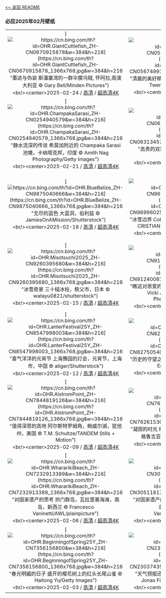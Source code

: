 [<< 返回 README](../../README.md)
### 必应2025年02月壁纸
||||
|:---:|:---:|:---:|
|[![https://cn.bing.com/th?id=OHR.GiantCuttlefish_ZH-CN0670915878&w=384&h=216](https://cn.bing.com/th?id=OHR.GiantCuttlefish_ZH-CN0670915878_1366x768.jpg&w=384&h=216 "墨迹与伪装&#10;斯潘塞湾的一群伞膜乌贼, 怀阿拉,南澳大利亚&#10;© Gary Bell/Minden Pictures")](https://cn.bing.com/search?q=%e4%bc%9e%e8%86%9c%e4%b9%8c%e8%b4%bc&form=hpcapt&mkt=zh-cn&filters=HpDate:"20250223_1600")<br/><center>2025-02-24 / [高清](https://cn.bing.com/th?id=OHR.GiantCuttlefish_ZH-CN0670915878_1920x1200.jpg&w=1920&h=1200) / [超高清4K](https://cn.bing.com/th?id=OHR.GiantCuttlefish_ZH-CN0670915878_UHD.jpg&w=3840&h=2160)<center/>|[![https://cn.bing.com/th?id=OHR.MtFujiSunrise_ZH-CN0567499176&w=384&h=216](https://cn.bing.com/th?id=OHR.MtFujiSunrise_ZH-CN0567499176_1366x768.jpg&w=384&h=216 "清晨的美好精致&#10;日出时分的富士山, 河口湖, 日本&#10;© Twenty47studio/Getty Images")](https://cn.bing.com/search?q=%e5%af%8c%e5%a3%ab%e5%b1%b1&form=hpcapt&mkt=zh-cn&filters=HpDate:"20250222_1600")<br/><center>2025-02-23 / [高清](https://cn.bing.com/th?id=OHR.MtFujiSunrise_ZH-CN0567499176_1920x1200.jpg&w=1920&h=1200) / [超高清4K](https://cn.bing.com/th?id=OHR.MtFujiSunrise_ZH-CN0567499176_UHD.jpg&w=3840&h=2160)<center/>|[![https://cn.bing.com/th?id=OHR.StLouisArch_ZH-CN0442955735&w=384&h=216](https://cn.bing.com/th?id=OHR.StLouisArch_ZH-CN0442955735_1366x768.jpg&w=384&h=216 "向辉煌迈进&#10;圣路易斯拱门, 密苏里州, 美国&#10;© f11photo/Getty Images")](https://cn.bing.com/search?q=%e5%9c%a3%e8%b7%af%e6%98%93%e6%96%af%e6%8b%b1%e9%97%a8%e5%9b%bd%e5%ae%b6%e5%85%ac%e5%9b%ad&form=hpcapt&mkt=zh-cn&filters=HpDate:"20250221_1600")<br/><center>2025-02-22 / [高清](https://cn.bing.com/th?id=OHR.StLouisArch_ZH-CN0442955735_1920x1200.jpg&w=1920&h=1200) / [超高清4K](https://cn.bing.com/th?id=OHR.StLouisArch_ZH-CN0442955735_UHD.jpg&w=3840&h=2160)<center/>|
|[![https://cn.bing.com/th?id=OHR.ChampakaSarasi_ZH-CN0254940579&w=384&h=216](https://cn.bing.com/th?id=OHR.ChampakaSarasi_ZH-CN0254940579_1366x768.jpg&w=384&h=216 "静水流深的传说&#10;希莫加附近的 Champaka Sarasi 池塘，卡纳塔克邦，印度&#10;© Amith Nag Photography/Getty Images")](https://cn.bing.com/search?q=%e5%b8%8c%e8%8e%ab%e5%8a%a0&form=hpcapt&mkt=zh-cn&filters=HpDate:"20250220_1600")<br/><center>2025-02-21 / [高清](https://cn.bing.com/th?id=OHR.ChampakaSarasi_ZH-CN0254940579_1920x1200.jpg&w=1920&h=1200) / [超高清4K](https://cn.bing.com/th?id=OHR.ChampakaSarasi_ZH-CN0254940579_UHD.jpg&w=3840&h=2160)<center/>|[![https://cn.bing.com/th?id=OHR.CanadaDeer_ZH-CN0631345798&w=384&h=216](https://cn.bing.com/th?id=OHR.CanadaDeer_ZH-CN0631345798_1366x768.jpg&w=384&h=216 "高贵的双影&#10;马鹿，加拿大&#10;© Delbars/Getty Images")](https://cn.bing.com/search?q=%e9%a9%ac%e9%b9%bf&form=hpcapt&mkt=zh-cn&filters=HpDate:"20250219_1600")<br/><center>2025-02-20 / [高清](https://cn.bing.com/th?id=OHR.CanadaDeer_ZH-CN0631345798_1920x1200.jpg&w=1920&h=1200) / [超高清4K](https://cn.bing.com/th?id=OHR.CanadaDeer_ZH-CN0631345798_UHD.jpg&w=3840&h=2160)<center/>|[![https://cn.bing.com/th?id=OHR.IceHoleOtter_ZH-CN0106321041&w=384&h=216](https://cn.bing.com/th?id=OHR.IceHoleOtter_ZH-CN0106321041_1366x768.jpg&w=384&h=216 "水獭的另一面&#10;欧亚水獭，莱利斯塔德，荷兰&#10;© Ernst Dirksen/Minden Pictures")](https://cn.bing.com/search?q=%e6%ac%a7%e4%ba%9a%e6%b0%b4%e7%8d%ad&form=hpcapt&mkt=zh-cn&filters=HpDate:"20250218_1600")<br/><center>2025-02-19 / [高清](https://cn.bing.com/th?id=OHR.IceHoleOtter_ZH-CN0106321041_1920x1200.jpg&w=1920&h=1200) / [超高清4K](https://cn.bing.com/th?id=OHR.IceHoleOtter_ZH-CN0106321041_UHD.jpg&w=3840&h=2160)<center/>|
|[![https://cn.bing.com/th?id=OHR.BlueBelize_ZH-CN9875040666&w=384&h=216](https://cn.bing.com/th?id=OHR.BlueBelize_ZH-CN9875040666_1366x768.jpg&w=384&h=216 "无尽的蓝色&#10;大蓝洞，伯利兹&#10;© JamiesOnAMission/Shutterstock")](https://cn.bing.com/search?q=%e4%bc%af%e5%88%a9%e5%85%b9%e5%a4%a7%e8%93%9d%e6%b4%9e&form=hpcapt&mkt=zh-cn&filters=HpDate:"20250217_1600")<br/><center>2025-02-18 / [高清](https://cn.bing.com/th?id=OHR.BlueBelize_ZH-CN9875040666_1920x1200.jpg&w=1920&h=1200) / [超高清4K](https://cn.bing.com/th?id=OHR.BlueBelize_ZH-CN9875040666_UHD.jpg&w=3840&h=2160)<center/>|[![https://cn.bing.com/th?id=OHR.CatalanPyrenees_ZH-CN9699602584&w=384&h=216](https://cn.bing.com/th?id=OHR.CatalanPyrenees_ZH-CN9699602584_1366x768.jpg&w=384&h=216 "冰雪边界&#10;Coll d'Ares，加泰罗尼亚比利牛斯​​山脉&#10;© CRISTIAN IONUT ZAHARIA/Shutterstock")](https://cn.bing.com/search?q=%e6%af%94%e5%88%a9%e7%89%9b%e6%96%af%e2%80%8b%e2%80%8b%e5%b1%b1%e8%84%89&form=hpcapt&mkt=zh-cn&filters=HpDate:"20250216_1600")<br/><center>2025-02-17 / [高清](https://cn.bing.com/th?id=OHR.CatalanPyrenees_ZH-CN9699602584_1920x1200.jpg&w=1920&h=1200) / [超高清4K](https://cn.bing.com/th?id=OHR.CatalanPyrenees_ZH-CN9699602584_UHD.jpg&w=3840&h=2160)<center/>|[![https://cn.bing.com/th?id=OHR.HumpbackMother_ZH-CN9453300759&w=384&h=216](https://cn.bing.com/th?id=OHR.HumpbackMother_ZH-CN9453300759_1366x768.jpg&w=384&h=216 "守护海洋巨兽&#10;座头鲸妈妈和宝宝，汤加&#10;© Chase Dekker/Minden Pictures")](https://cn.bing.com/search?q=%e4%b8%96%e7%95%8c%e9%b2%b8%e6%97%a5&form=hpcapt&mkt=zh-cn&filters=HpDate:"20250215_1600")<br/><center>2025-02-16 / [高清](https://cn.bing.com/th?id=OHR.HumpbackMother_ZH-CN9453300759_1920x1200.jpg&w=1920&h=1200) / [超高清4K](https://cn.bing.com/th?id=OHR.HumpbackMother_ZH-CN9453300759_UHD.jpg&w=3840&h=2160)<center/>|
|[![https://cn.bing.com/th?id=OHR.Misotsuchi2025_ZH-CN9260395680&w=384&h=216](https://cn.bing.com/th?id=OHR.Misotsuchi2025_ZH-CN9260395680_1366x768.jpg&w=384&h=216 "冰雪奇景&#10;三十槌冰柱，秩父市，日本&#10;© watayu0821/shutterstock")](https://cn.bing.com/search?q=%e5%86%b0%e6%9f%b1&form=hpcapt&mkt=zh-cn&filters=HpDate:"20250214_1600")<br/><center>2025-02-15 / [高清](https://cn.bing.com/th?id=OHR.Misotsuchi2025_ZH-CN9260395680_1920x1200.jpg&w=1920&h=1200) / [超高清4K](https://cn.bing.com/th?id=OHR.Misotsuchi2025_ZH-CN9260395680_UHD.jpg&w=3840&h=2160)<center/>|[![https://cn.bing.com/th?id=OHR.PenguinLove_ZH-CN9124008164&w=384&h=216](https://cn.bing.com/th?id=OHR.PenguinLove_ZH-CN9124008164_1366x768.jpg&w=384&h=216 "瞧这对恩爱的情侣&#10;两只麦哲伦企鹅，福克兰群岛&#10;© Vicki Jauron, Babylon and Beyond Photography/Getty Images")](https://cn.bing.com/search?q=%e6%83%85%e4%ba%ba%e8%8a%82&form=hpcapt&mkt=zh-cn&filters=HpDate:"20250213_1600")<br/><center>2025-02-14 / [高清](https://cn.bing.com/th?id=OHR.PenguinLove_ZH-CN9124008164_1920x1200.jpg&w=1920&h=1200) / [超高清4K](https://cn.bing.com/th?id=OHR.PenguinLove_ZH-CN9124008164_UHD.jpg&w=3840&h=2160)<center/>|[![https://cn.bing.com/th?id=OHR.LakeTyrrell_ZH-CN8860948292&w=384&h=216](https://cn.bing.com/th?id=OHR.LakeTyrrell_ZH-CN8860948292_1366x768.jpg&w=384&h=216 "大地之盐&#10;泰瑞尔湖，维多利亚州，澳大利亚&#10;© Monica Bertolazzi/Getty Images")](https://cn.bing.com/search?q=%e6%be%b3%e5%a4%a7%e5%88%a9%e4%ba%9a%e6%b3%b0%e7%91%9e%e5%b0%94%e6%b9%96&form=hpcapt&mkt=zh-cn&filters=HpDate:"20250212_1600")<br/><center>2025-02-13 / [高清](https://cn.bing.com/th?id=OHR.LakeTyrrell_ZH-CN8860948292_1920x1200.jpg&w=1920&h=1200) / [超高清4K](https://cn.bing.com/th?id=OHR.LakeTyrrell_ZH-CN8860948292_UHD.jpg&w=3840&h=2160)<center/>|
|[![https://cn.bing.com/th?id=OHR.LanterFestival25Y_ZH-CN8547998003&w=384&h=216](https://cn.bing.com/th?id=OHR.LanterFestival25Y_ZH-CN8547998003_1366x768.jpg&w=384&h=216 "喜气洋洋的元宵节&#10;上海豫园的灯会，元宵节，上海市，中国&#10;© atiger/Shutterstock")](https://cn.bing.com/search?q=2025%e5%85%83%e5%ae%b5%e8%8a%82&form=hpcapt&mkt=zh-cn&filters=HpDate:"20250211_1600")<br/><center>2025-02-12 / [高清](https://cn.bing.com/th?id=OHR.LanterFestival25Y_ZH-CN8547998003_1920x1200.jpg&w=1920&h=1200) / [超高清4K](https://cn.bing.com/th?id=OHR.LanterFestival25Y_ZH-CN8547998003_UHD.jpg&w=3840&h=2160)<center/>|[![https://cn.bing.com/th?id=OHR.YungangGrottoes_ZH-CN8275054060&w=384&h=216](https://cn.bing.com/th?id=OHR.YungangGrottoes_ZH-CN8275054060_1366x768.jpg&w=384&h=216 "历史的守望之眼&#10;云冈石窟，大同，山西省，中国&#10;© Eric Yang/Getty Images")](https://cn.bing.com/search?q=%e5%a4%a7%e5%90%8c%e4%ba%91%e5%86%88%e7%9f%b3%e7%aa%9f&form=hpcapt&mkt=zh-cn&filters=HpDate:"20250210_1600")<br/><center>2025-02-11 / [高清](https://cn.bing.com/th?id=OHR.YungangGrottoes_ZH-CN8275054060_1920x1200.jpg&w=1920&h=1200) / [超高清4K](https://cn.bing.com/th?id=OHR.YungangGrottoes_ZH-CN8275054060_UHD.jpg&w=3840&h=2160)<center/>|[![https://cn.bing.com/th?id=OHR.UmbrellaDay_ZH-CN8024305066&w=384&h=216](https://cn.bing.com/th?id=OHR.UmbrellaDay_ZH-CN8024305066_1366x768.jpg&w=384&h=216 "在伞下&#10;雨伞艺术装置，博罗市场，伦敦，英国&#10;© Malcolm P Chapman/Getty Images")](https://cn.bing.com/search?q=%e9%9b%a8%e4%bc%9e&form=hpcapt&mkt=zh-cn&filters=HpDate:"20250209_1600")<br/><center>2025-02-10 / [高清](https://cn.bing.com/th?id=OHR.UmbrellaDay_ZH-CN8024305066_1920x1200.jpg&w=1920&h=1200) / [超高清4K](https://cn.bing.com/th?id=OHR.UmbrellaDay_ZH-CN8024305066_UHD.jpg&w=3840&h=2160)<center/>|
|[![https://cn.bing.com/th?id=OHR.AlstromPoint_ZH-CN7844819126&w=384&h=216](https://cn.bing.com/th?id=OHR.AlstromPoint_ZH-CN7844819126_1366x768.jpg&w=384&h=216 "值得深思的高地&#10;阿尔斯特罗姆角，鲍威尔湖，犹他州，美国&#10;© T.M. Schultze/TANDEM Stills + Motion")](https://cn.bing.com/search?q=%e7%8a%b9%e4%bb%96%e5%b7%9e%e9%98%bf%e5%b0%94%e6%96%af%e7%89%b9%e7%bd%97%e5%a7%86%e8%a7%92&form=hpcapt&mkt=zh-cn&filters=HpDate:"20250208_1600")<br/><center>2025-02-09 / [高清](https://cn.bing.com/th?id=OHR.AlstromPoint_ZH-CN7844819126_1920x1200.jpg&w=1920&h=1200) / [超高清4K](https://cn.bing.com/th?id=OHR.AlstromPoint_ZH-CN7844819126_UHD.jpg&w=3840&h=2160)<center/>|[![https://cn.bing.com/th?id=OHR.SnowySvaneti_ZH-CN7626153023&w=384&h=216](https://cn.bing.com/th?id=OHR.SnowySvaneti_ZH-CN7626153023_1366x768.jpg&w=384&h=216 "凝固的时光&#10;梅斯蒂亚的中世纪塔楼，上斯瓦涅季，格鲁吉亚&#10;© photoaliona/Getty Images")](https://cn.bing.com/search?q=%e6%a2%85%e6%96%af%e8%92%82%e4%ba%9a&form=hpcapt&mkt=zh-cn&filters=HpDate:"20250207_1600")<br/><center>2025-02-08 / [高清](https://cn.bing.com/th?id=OHR.SnowySvaneti_ZH-CN7626153023_1920x1200.jpg&w=1920&h=1200) / [超高清4K](https://cn.bing.com/th?id=OHR.SnowySvaneti_ZH-CN7626153023_UHD.jpg&w=3840&h=2160)<center/>|[![https://cn.bing.com/th?id=OHR.BlueNorway_ZH-CN7489077966&w=384&h=216](https://cn.bing.com/th?id=OHR.BlueNorway_ZH-CN7489077966_1366x768.jpg&w=384&h=216 "沉浸在蓝调时分&#10;特隆赫姆的蓝色时刻，挪威&#10;© Jeanny Mueller/Getty Images")](https://cn.bing.com/search?q=%e6%8c%aa%e5%a8%81%e7%89%b9%e9%9a%86%e8%b5%ab%e5%a7%86&form=hpcapt&mkt=zh-cn&filters=HpDate:"20250206_1600")<br/><center>2025-02-07 / [高清](https://cn.bing.com/th?id=OHR.BlueNorway_ZH-CN7489077966_1920x1200.jpg&w=1920&h=1200) / [超高清4K](https://cn.bing.com/th?id=OHR.BlueNorway_ZH-CN7489077966_UHD.jpg&w=3840&h=2160)<center/>|
|[![https://cn.bing.com/th?id=OHR.WhararikiBeach_ZH-CN7232913389&w=384&h=216](https://cn.bing.com/th?id=OHR.WhararikiBeach_ZH-CN7232913389_1366x768.jpg&w=384&h=216 "对国家遗产的思考&#10;拱门群岛，瓦拉里基海滩，南岛，新西兰&#10;© Francesco Vaninetti/AWL/plainpicture")](https://cn.bing.com/search?q=%e6%80%80%e5%94%90%e4%bc%8a%e6%97%a5&form=hpcapt&mkt=zh-cn&filters=HpDate:"20250205_1600")<br/><center>2025-02-06 / [高清](https://cn.bing.com/th?id=OHR.WhararikiBeach_ZH-CN7232913389_1920x1200.jpg&w=1920&h=1200) / [超高清4K](https://cn.bing.com/th?id=OHR.WhararikiBeach_ZH-CN7232913389_UHD.jpg&w=3840&h=2160)<center/>|[![https://cn.bing.com/th?id=OHR.ScottishSheep_ZH-CN3051181797&w=384&h=216](https://cn.bing.com/th?id=OHR.ScottishSheep_ZH-CN3051181797_1366x768.jpg&w=384&h=216 "对国家遗产的思考&#10;拱门群岛，瓦拉里基海滩，南岛，新西兰&#10;© Francesco Vaninetti/AWL/plainpicture")](https://cn.bing.com/search?q=%e6%80%80%e5%94%90%e4%bc%8a%e6%97%a5&form=hpcapt&mkt=zh-cn&filters=HpDate:"20250204_1600")<br/><center>2025-02-05 / [高清](https://cn.bing.com/th?id=OHR.ScottishSheep_ZH-CN3051181797_1920x1200.jpg&w=1920&h=1200) / [超高清4K](https://cn.bing.com/th?id=OHR.ScottishSheep_ZH-CN3051181797_UHD.jpg&w=3840&h=2160)<center/>|[![https://cn.bing.com/th?id=OHR.GoldenBridge_ZH-CN2910740727&w=384&h=216](https://cn.bing.com/th?id=OHR.GoldenBridge_ZH-CN2910740727_1366x768.jpg&w=384&h=216 "云端漫步&#10;金桥，巴拿山，岘港，越南&#10;© Hien Phung Thu/Shutterstock")](https://cn.bing.com/search?q=%e5%b2%98%e6%b8%af%e9%87%91%e6%a1%a5&form=hpcapt&mkt=zh-cn&filters=HpDate:"20250203_1600")<br/><center>2025-02-04 / [高清](https://cn.bing.com/th?id=OHR.GoldenBridge_ZH-CN2910740727_1920x1200.jpg&w=1920&h=1200) / [超高清4K](https://cn.bing.com/th?id=OHR.GoldenBridge_ZH-CN2910740727_UHD.jpg&w=3840&h=2160)<center/>|
|[![https://cn.bing.com/th?id=OHR.BeginningofSpring25Y_ZH-CN7356156800&w=384&h=216](https://cn.bing.com/th?id=OHR.BeginningofSpring25Y_ZH-CN7356156800_1366x768.jpg&w=384&h=216 "春光明媚的日子&#10;盛开的樱花树上的红头长尾山雀&#10;© Haitong Yu/Getty Images")](https://cn.bing.com/search?q=%e7%ba%a2%e5%a4%b4%e9%95%bf%e5%b0%be%e5%b1%b1%e9%9b%80&form=hpcapt&mkt=zh-cn&filters=HpDate:"20250202_1600")<br/><center>2025-02-03 / [高清](https://cn.bing.com/th?id=OHR.BeginningofSpring25Y_ZH-CN7356156800_1920x1200.jpg&w=1920&h=1200) / [超高清4K](https://cn.bing.com/th?id=OHR.BeginningofSpring25Y_ZH-CN7356156800_UHD.jpg&w=3840&h=2160)<center/>|[![https://cn.bing.com/th?id=OHR.AustriaMarmot_ZH-CN2303743586&w=384&h=216](https://cn.bing.com/th?id=OHR.AustriaMarmot_ZH-CN2303743586_1366x768.jpg&w=384&h=216 "天气预报还是运气预报？&#10;年幼的高山土拨鼠&#10;© Jonas Fichtner-Pflaum/Getty Images")](https://cn.bing.com/search?q=%e5%9c%9f%e6%8b%a8%e9%bc%a0%e6%97%a5&form=hpcapt&mkt=zh-cn&filters=HpDate:"20250201_1600")<br/><center>2025-02-02 / [高清](https://cn.bing.com/th?id=OHR.AustriaMarmot_ZH-CN2303743586_1920x1200.jpg&w=1920&h=1200) / [超高清4K](https://cn.bing.com/th?id=OHR.AustriaMarmot_ZH-CN2303743586_UHD.jpg&w=3840&h=2160)<center/>|[![https://cn.bing.com/th?id=OHR.FestungKonigsteinElbsandsteingebirge_ZH-CN2192655745&w=384&h=216](https://cn.bing.com/th?id=OHR.FestungKonigsteinElbsandsteingebirge_ZH-CN2192655745_1366x768.jpg&w=384&h=216 "雪与石&#10;国王岩堡垒 , 瑞士撒克逊, 德国&#10;© Bildagentur-online/Exss/Alamy")](https://cn.bing.com/search?q=%e5%9b%bd%e7%8e%8b%e5%b2%a9%e5%a0%a1%e5%9e%92&form=hpcapt&mkt=zh-cn&filters=HpDate:"20250131_1600")<br/><center>2025-02-01 / [高清](https://cn.bing.com/th?id=OHR.FestungKonigsteinElbsandsteingebirge_ZH-CN2192655745_1920x1200.jpg&w=1920&h=1200) / [超高清4K](https://cn.bing.com/th?id=OHR.FestungKonigsteinElbsandsteingebirge_ZH-CN2192655745_UHD.jpg&w=3840&h=2160)<center/>|
